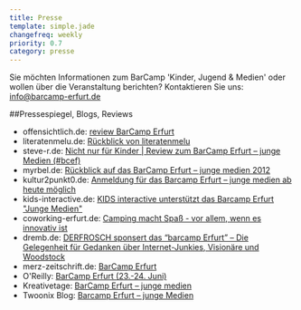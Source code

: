 ```yaml
---
title: Presse
template: simple.jade
changefreq: weekly
priority: 0.7
category: presse
---
```


Sie möchten Informationen zum BarCamp 'Kinder, Jugend & Medien' oder wollen über die Veranstaltung berichten? Kontaktieren Sie uns: <a href="mailto:info@barcamp-erfurt.de"> info@barcamp-erfurt.de</a>

##Pressespiegel, Blogs, Reviews

<ul>
      <li>offensichtlich.de: <a target="_blank" href="http://offensichtlich.de/blog/review-barcamp-erfurt-mit-offensichtlich">review BarCamp Erfurt</a></li>
      <li>literatenmelu.de: <a target="_blank" href="http://www.literatenmelu.de/2667/barcamp-erfurt-junge-medien/">Rückblick von literatenmelu</a></li>
      <li>steve-r.de: <a target="_blank" href="http://steve-r.de/2012/06/nicht-nur-fur-kinder-review-zum-barcamp-erfurt-junge-medien-bcef/">Nicht nur für Kinder | Review zum BarCamp Erfurt – junge Medien (#bcef)</a></li>
      <li>myrbel.de: <a target="_blank" href="http://wp.myrbel.de/index.php/2012/06/25/ruckblick-auf-das-barcamp-erfurt-junge-medien-2012/">Rückblick auf das BarCamp Erfurt – junge medien 2012</a></li>
      <li>kultur2punkt0.de: <a target="_blank" href="http://www.kultur2punkt0.de/2012/anmeldung-fur-das-barcamp-erfurt-junge-medien-ab-heute-moglich--1765">Anmeldung für das Barcamp Erfurt – junge medien ab heute möglich</a></li>
      <li>kids-interactive.de: <a target="_blank" href="http://www.kids-interactive.de/agentur/news-detail/datum/2012/05/02/kids-interactive-unterstuetzt-das-barcamp-erfurt-junge-medien.html">KIDS interactive unterstützt das Barcamp Erfurt "Junge Medien"</a></li>
      <li>coworking-erfurt.de: <a target="_blank" href="http://coworking-erfurt.de/?p=508">Camping macht Spaß - vor allem, wenn es innovativ ist </a></li>
      <li>dremb.de: <a target="_blank" href="http://www.dremb.de/2012/05/03/derfrosch-sponsert-das-barcamp-erfurt-die-gelegenheit-fur-gedanken-uber-internet-junkies-visionare-und-woodstock/">DERFROSCH sponsert das “barcamp Erfurt” – Die Gelegenheit für Gedanken über Internet-Junkies, Visionäre und Woodstock</a></li>
      <li>merz-zeitschrift.de: <a target="_blank" href="http://www.merz-zeitschrift.de/index.php?NEWS_ID=8181">BarCamp Erfurt</a></li>
      <li>O'Reilly: <a target="_blank" href="http://community.oreilly.de/blog/2012/06/01/die-oreilly-veranstaltungstipps-im-juni/">BarCamp Erfurt (23.-24. Juni) </a></li>
      <li>Kreativetage: <a target="_blank" href="http://www.kreativ-etage.de/event/barcamp-erfurt-junge-medien/">BarCamp Erfurt – junge medien</a></li>
      <li>Twoonix Blog: <a target="_blank" href="http://blog.twoonix.com/2012/06/barcamp-erfurt-junge-medien/">Barcamp Erfurt – junge Medien</a>
    </ul>